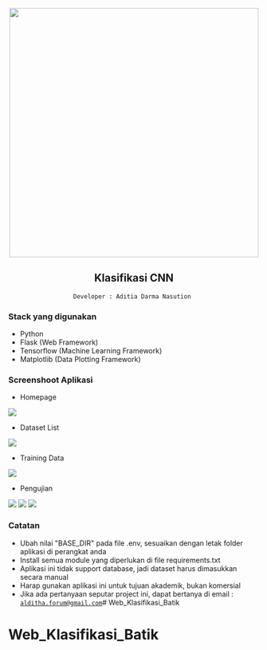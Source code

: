<p align="center">
<img width="500" src="https://nos.jkt-1.neo.id/aditiastorage/asset/ilustrasi/Teacher-bro.png">
</p>

<div align="center">
  
  ## Klasifikasi CNN

  <code>Developer : Aditia Darma Nasution </code>

</div>

### Stack yang digunakan

- Python
- Flask (Web Framework)
- Tensorflow (Machine Learning Framework)
- Matplotlib (Data Plotting Framework)


### Screenshoot Aplikasi

- Homepage
<img src="https://nos.jkt-1.neo.id/aditiastorage/asset/screenshoot/PRAL8901/homepage.png">

- Dataset List
<img src="https://nos.jkt-1.neo.id/aditiastorage/asset/screenshoot/PRAL8901/dataset.png">

- Training Data 
<img src="https://nos.jkt-1.neo.id/aditiastorage/asset/screenshoot/PRAL8901/training.png">

- Pengujian

<img src="https://nos.jkt-1.neo.id/aditiastorage/asset/screenshoot/PRAL8901/pengujian1.png">

<img src="https://nos.jkt-1.neo.id/aditiastorage/asset/screenshoot/PRAL8901/pengujian2.png">

<img src="https://nos.jkt-1.neo.id/aditiastorage/asset/screenshoot/PRAL8901/pengujian3.png">


</div>

### Catatan

- Ubah nilai "BASE_DIR" pada file .env, sesuaikan dengan letak folder aplikasi di perangkat anda<br/>
- Install semua module yang diperlukan di file requirements.txt<br/>
- Aplikasi ini tidak support database, jadi dataset harus dimasukkan secara manual<br/>
- Harap gunakan aplikasi ini untuk tujuan akademik, bukan komersial<br/>
- Jika ada pertanyaan seputar project ini, dapat bertanya di email : <code>alditha.forum@gmail.com</code># Web_Klasifikasi_Batik
# Web_Klasifikasi_Batik
